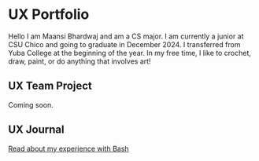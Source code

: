 # UX Portfolio

Hello I am Maansi Bhardwaj and am a CS major. I am currently a junior at CSU Chico and going to graduate in December 2024. I transferred from Yuba College at the beginning of the year. In my free time, I like to crochet, draw, paint, or do anything that involves art!

## UX Team Project

Coming soon.

## UX Journal

[Read about my experience with Bash](j01/)
